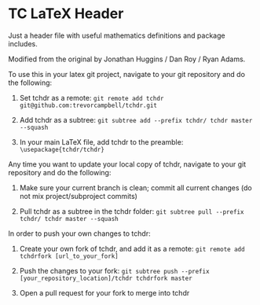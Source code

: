 # TC LaTeX Header
Just a header file with useful mathematics definitions and package includes.

Modified from the original by Jonathan Huggins / Dan Roy / Ryan Adams.

To use this in your latex git project, navigate to your git repository and do the following:

1. Set tchdr as a remote:  `git remote add tchdr git@github.com:trevorcampbell/tchdr.git`

2. Add tchdr as a subtree: `git subtree add --prefix tchdr/ tchdr master --squash`

3. In your main LaTeX file, add tchdr to the preamble: `\usepackage{tchdr/tchdr}`

Any time you want to update your local copy of tchdr, navigate to your git repository and do the following:

1. Make sure your current branch is clean; commit all current changes (do not mix project/subproject commits)

2. Pull tchdr as a subtree in the tchdr folder: `git subtree pull --prefix tchdr/ tchdr master --squash`

In order to push your own changes to tchdr:

1. Create your own fork of tchdr, and add it as a remote: `git remote add tchdrfork [url_to_your_fork]`

2. Push the changes to your fork: `git subtree push --prefix [your_repository_location]/tchdr tchdrfork master`

3. Open a pull request for your fork to merge into tchdr 
